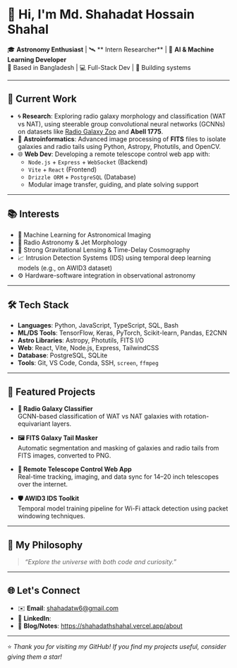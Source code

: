 # 👋 Hi, I'm Md. Shahadat Hossain Shahal

🎓 **Astronomy Enthusiast** | 🛰️ ** Intern Researcher** | 🧠 **AI & Machine Learning Developer**  
📍 Based in Bangladesh | 💻 Full-Stack Dev | 🔭 Building systems

---

## 🔭 Current Work

- 🌀 **Research**: Exploring radio galaxy morphology and classification (WAT vs NAT), using steerable group convolutional neural networks (GCNNs) on datasets like [Radio Galaxy Zoo](https://radio.galaxyzoo.org/) and **Abell 1775**.
- 🔬 **Astroinformatics**: Advanced image processing of **FITS** files to isolate galaxies and radio tails using Python, Astropy, Photutils, and OpenCV.
- 🌐 **Web Dev**: Developing a remote telescope control web app with:
  - `Node.js` + `Express` + `WebSocket` (Backend)
  - `Vite` + `React` (Frontend)
  - `Drizzle ORM` + `PostgreSQL` (Database)
  - Modular image transfer, guiding, and plate solving support

---

## 📚 Interests

- 🧠 Machine Learning for Astronomical Imaging
- 📡 Radio Astronomy & Jet Morphology
- 🌌 Strong Gravitational Lensing & Time-Delay Cosmography
- 📈 Intrusion Detection Systems (IDS) using temporal deep learning models (e.g., on AWID3 dataset)
- ⚙️ Hardware-software integration in observational astronomy

---

## 🛠️ Tech Stack

- **Languages**: Python, JavaScript, TypeScript, SQL, Bash  
- **ML/DS Tools**: TensorFlow, Keras, PyTorch, Scikit-learn, Pandas, E2CNN  
- **Astro Libraries**: Astropy, Photutils, FITS I/O  
- **Web**: React, Vite, Node.js, Express, TailwindCSS  
- **Database**: PostgreSQL, SQLite  
- **Tools**: Git, VS Code, Conda, SSH, `screen`, `ffmpeg`

---

## 📁 Featured Projects

- **🔭 Radio Galaxy Classifier**  
  GCNN-based classification of WAT vs NAT galaxies with rotation-equivariant layers.

- **🖼️ FITS Galaxy Tail Masker**  
  Automatic segmentation and masking of galaxies and radio tails from FITS images, converted to PNG.

- **📡 Remote Telescope Control Web App**  
  Real-time tracking, imaging, and data sync for 14–20 inch telescopes over the internet.

- **🛡️ AWID3 IDS Toolkit**  
  Temporal model training pipeline for Wi-Fi attack detection using packet windowing techniques.

---

## 🧠 My Philosophy

> *“Explore the universe with both code and curiosity.”*

---

## 🌐 Let's Connect

- ✉️ **Email**: shahadatw6@gmail.com 
- 🌌 **LinkedIn**: 
- 📝 **Blog/Notes**: https://shahadathshahal.vercel.app/about

---

⭐ _Thank you for visiting my GitHub! If you find my projects useful, consider giving them a star!_
